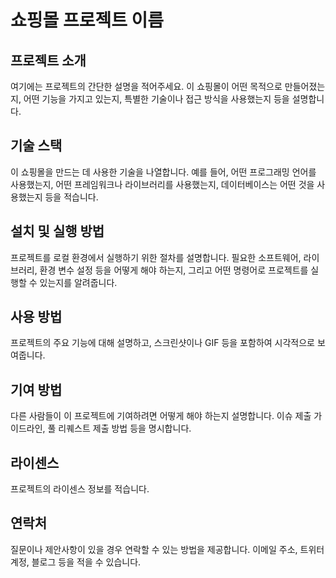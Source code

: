 # 쇼핑몰 프로젝트 이름

## 프로젝트 소개
여기에는 프로젝트의 간단한 설명을 적어주세요. 이 쇼핑몰이 어떤 목적으로 만들어졌는지, 어떤 기능을 가지고 있는지, 특별한 기술이나 접근 방식을 사용했는지 등을 설명합니다.

## 기술 스택
이 쇼핑몰을 만드는 데 사용한 기술을 나열합니다. 예를 들어, 어떤 프로그래밍 언어를 사용했는지, 어떤 프레임워크나 라이브러리를 사용했는지, 데이터베이스는 어떤 것을 사용했는지 등을 적습니다.

## 설치 및 실행 방법
프로젝트를 로컬 환경에서 실행하기 위한 절차를 설명합니다. 필요한 소프트웨어, 라이브러리, 환경 변수 설정 등을 어떻게 해야 하는지, 그리고 어떤 명령어로 프로젝트를 실행할 수 있는지를 알려줍니다.

## 사용 방법
프로젝트의 주요 기능에 대해 설명하고, 스크린샷이나 GIF 등을 포함하여 시각적으로 보여줍니다.

## 기여 방법
다른 사람들이 이 프로젝트에 기여하려면 어떻게 해야 하는지 설명합니다. 이슈 제출 가이드라인, 풀 리퀘스트 제출 방법 등을 명시합니다.

## 라이센스
프로젝트의 라이센스 정보를 적습니다. 

## 연락처
질문이나 제안사항이 있을 경우 연락할 수 있는 방법을 제공합니다. 이메일 주소, 트위터 계정, 블로그 등을 적을 수 있습니다.

